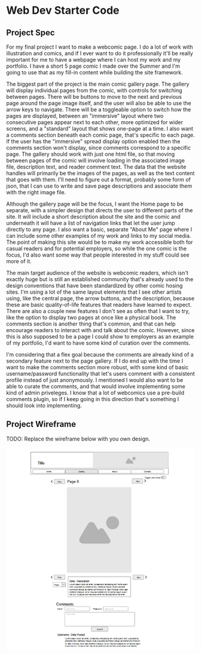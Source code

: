 # Web Dev Starter Code

## Project Spec

For my final project I want to make a webcomic page. I do a lot of work with
illustration and comics, and if I ever want to do it professionally it'll be really
important for me to have a webpage where I can host my work and my portfolio. I
have a short 5 page comic I made over the Summer and I'm going to use that as my
fill-in content while building the site framework.

The biggest part of the project is the main comic gallery page.
The gallery will display individual pages from the comic, with controls for switching
between pages. There will be buttons to move to the next and previous page around the
page image itself, and the user will also be able to use the arrow keys to navigate.
There will be a toggleable option to switch how the pages are displayed, between an
"immersive" layout where two consecutive pages appear next to each other, more
optimized for wider screens, and a "standard" layout that shows one-page at a time.
I also want a comments section beneath each comic page, that's specific to each page.
If the user has the "immersive" spread display option enabled then the comments section
won't display, since comments correspond to a specific page. The gallery should work with
just one html file, so that moving between pages of the comic will involve loading in the
associated image file, description text, and reader comment text. The data that the website
handles will primarily be the images of the pages, as well as the text content that
goes with them. I'll need to figure out a format, probably some form of json, that I
can use to write and save page descriptions and associate them with the right image file.

Although the gallery page will be the focus, I want the Home page to be separate,
with a simpler design that directs the user to different parts of the site. It will include
a short description about the site and the comic and underneath it will have a list of navigation
links that let the user jump directly to any page. I also want a basic, separate "About Me"
page where I can include some other examples of my work and links to my social media.
The point of making this site would be to make my work accessible both for casual readers
and for potential employers, so while the one comic is the focus, I'd also want some way
that people interested in my stuff could see more of it.

The main target audience of the website is webcomic readers, which isn't exactly huge
but is still an established community that's already used to the design conventions that have
been standardized by other comic hosing sites. I'm using a lot of the same layout elements
that I see other artists using, like the central page, the arrow buttons, and the description,
because these are basic quality-of-life features that readers have learned to expect. There
are also a couple new features I don't see as often that I want to try, like the option to display
two pages at once like a physical book. The comments section is another thing that's common,
and that can help encourage readers to interact with and talk about the comic. However, since
this is also supposed to be a page I could show to employers as an example of my portfolio, I'd
want to have some kind of curation over the comments.

I'm considering that a flex goal because the comments are already kind of a secondary feature
next to the page gallery. If I do end up with the time I want to make the comments section more
robust, with some kind of basic username/password functionality that let's users comment with a
consistent profile instead of just anonymously. I mentioned I would also want to be able to curate
the comments, and that would involve implementing some kind of admin priveleges. I know that a lot
of webcomics use a pre-build comments plugin, so if I keep going in this direction that's
something I should look into implementing.

## Project Wireframe

TODO: Replace the wireframe below with you own design.

![wireframe](FinalGalleryWireframe.JPG)
